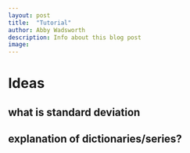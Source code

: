 ```yaml
---
layout: post
title:  "Tutorial"
author: Abby Wadsworth
description: Info about this blog post
image: 
---
```


# Ideas
## what is standard deviation
## explanation of dictionaries/series?
